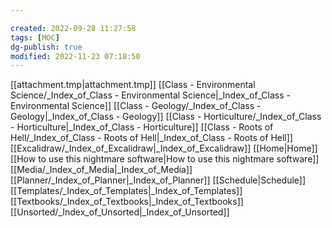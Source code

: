 ---
created: 2022-09-28 11:27:58
tags: [MOC]
dg-publish: true
modified: 2022-11-23 07:18:50
---

 [[attachment.tmp|attachment.tmp]]
 [[Class - Environmental Science/_Index_of_Class - Environmental Science\|_Index_of_Class - Environmental Science]]
 [[Class - Geology/_Index_of_Class - Geology\|_Index_of_Class - Geology]]
 [[Class - Horticulture/_Index_of_Class - Horticulture\|_Index_of_Class - Horticulture]]
 [[Class - Roots of Hell/_Index_of_Class - Roots of Hell\|_Index_of_Class - Roots of Hell]]
 [[Excalidraw/_Index_of_Excalidraw\|_Index_of_Excalidraw]]
 [[Home\|Home]]
 [[How to use this nightmare software\|How to use this nightmare software]]
 [[Media/_Index_of_Media\|_Index_of_Media]]
 [[Planner/_Index_of_Planner\|_Index_of_Planner]]
 [[Schedule\|Schedule]]
 [[Templates/_Index_of_Templates\|_Index_of_Templates]]
 [[Textbooks/_Index_of_Textbooks\|_Index_of_Textbooks]]
 [[Unsorted/_Index_of_Unsorted\|_Index_of_Unsorted]]

